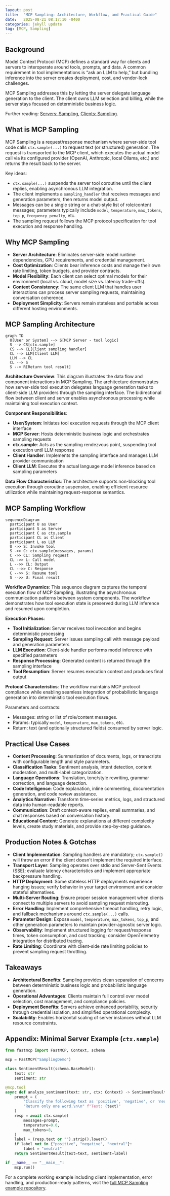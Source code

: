 ```yaml
---
layout: post
title:  "MCP Sampling: Architecture, Workflow, and Practical Guide"
date:   2025-08-21 08:17:10 -0400
categories: jekyll update
tag: [MCP, Sampling]
---
```


## Background

Model Context Protocol (MCP) defines a standard way for clients and servers to interoperate around tools, prompts, and data. A common requirement in tool implementations is “ask an LLM to help,” but bundling inference into the server creates deployment, cost, and vendor-lock challenges.

MCP Sampling addresses this by letting the server delegate language generation to the client. The client owns LLM selection and billing, while the server stays focused on deterministic business logic.

Further reading: [Servers: Sampling](https://gofastmcp.com/servers/sampling), [Clients: Sampling](https://gofastmcp.com/clients/sampling).

## What is MCP Sampling

MCP Sampling is a request/response mechanism where server-side tool code calls `ctx.sample(...)` to request text (or structured) generation. The request is transported to the MCP client, which executes the actual model call via its configured provider (OpenAI, Anthropic, local Ollama, etc.) and returns the result back to the server.

Key ideas:

- `ctx.sample(...)` suspends the server tool coroutine until the client replies, enabling asynchronous LLM integration.
- The client implements a `sampling_handler` that receives messages and generation parameters, then returns model output.
- Messages can be a single string or a chat-style list of role/content messages; parameters typically include `model`, `temperature`, `max_tokens`, `top_p`, `frequency_penalty`, etc.
- The sampling request follows the MCP protocol specification for tool execution and response handling.

## Why MCP Sampling

- **Server Architecture**: Eliminates server-side model runtime dependencies, GPU requirements, and credential management.
- **Cost Optimization**: Clients bear inference costs and manage their own rate limiting, token budgets, and provider contracts.
- **Model Flexibility**: Each client can select optimal models for their environment (local vs. cloud, model size vs. latency trade-offs).
- **Context Consistency**: The same client LLM that handles user interactions can process server sampling requests, maintaining conversation coherence.
- **Deployment Simplicity**: Servers remain stateless and portable across different hosting environments.

## MCP Sampling Architecture

```mermaid
graph TD
  U[User or System] --> S[MCP Server - tool logic]
  S --> CS[ctx.sample]
  CS --> CL[Client sampling handler]
  CL --> LLM[Client LLM]
  LLM --> CL
  CL --> S
  S --> R[Return tool result]
```

**Architecture Overview**: This diagram illustrates the data flow and component interactions in MCP Sampling. The architecture demonstrates how server-side tool execution delegates language generation tasks to client-side LLM providers through the sampling interface. The bidirectional flow between client and server enables asynchronous processing while maintaining tool execution context.

**Component Responsibilities**:
- **User/System**: Initiates tool execution requests through the MCP client interface
- **MCP Server**: Hosts deterministic business logic and orchestrates sampling requests
- **ctx.sample**: Acts as the sampling rendezvous point, suspending tool execution until LLM response
- **Client Handler**: Implements the sampling interface and manages LLM provider communication
- **Client LLM**: Executes the actual language model inference based on sampling parameters

**Data Flow Characteristics**: The architecture supports non-blocking tool execution through coroutine suspension, enabling efficient resource utilization while maintaining request-response semantics.

## MCP Sampling Workflow

```mermaid
sequenceDiagram
  participant U as User
  participant S as Server
  participant C as ctx.sample
  participant CL as Client
  participant L as LLM
  U ->> S: Invoke tool
  S ->> C: ctx.sample(messages, params)
  C ->> CL: Sampling request
  CL ->> L: Call model
  L -->> CL: Output
  CL -->> C: Response
  C -->> S: Resume tool
  S -->> U: Final result
```

**Workflow Dynamics**: This sequence diagram captures the temporal execution flow of MCP Sampling, illustrating the asynchronous communication patterns between system components. The workflow demonstrates how tool execution state is preserved during LLM inference and resumed upon completion.

**Execution Phases**:
- **Tool Initialization**: Server receives tool invocation and begins deterministic processing
- **Sampling Request**: Server issues sampling call with message payload and generation parameters
- **LLM Execution**: Client-side handler performs model inference with specified parameters
- **Response Processing**: Generated content is returned through the sampling interface
- **Tool Resumption**: Server resumes execution context and produces final output

**Protocol Characteristics**: The workflow maintains MCP protocol compliance while enabling seamless integration of probabilistic language generation into deterministic tool execution flows.

Parameters and contracts:

- Messages: string or list of role/content messages.
- Params: typically `model`, `temperature`, `max_tokens`, etc.
- Return: text (and optionally structured fields) consumed by server logic.

## Practical Use Cases

- **Content Processing**: Summarization of documents, logs, or transcripts with configurable length and style parameters.
- **Classification Tasks**: Sentiment analysis, intent detection, content moderation, and multi-label categorization.
- **Language Operations**: Translation, tone/style rewriting, grammar correction, and language detection.
- **Code Intelligence**: Code explanation, inline commenting, documentation generation, and code review assistance.
- **Analytics Narrative**: Transform time-series metrics, logs, and structured data into human-readable reports.
- **Communication**: Draft context-aware replies, email summaries, and chat responses based on conversation history.
- **Educational Content**: Generate explanations at different complexity levels, create study materials, and provide step-by-step guidance.

## Production Notes & Gotchas

- **Client Implementation**: Sampling handlers are mandatory; `ctx.sample()` will throw an error if the client doesn't implement the required interface.
- **Transport Layer**: Sampling operates over stdio and Server-Sent Events (SSE); evaluate latency characteristics and implement appropriate backpressure handling.
- **HTTP Deployment**: Some stateless HTTP deployments experience hanging issues; verify behavior in your target environment and consider stateful alternatives.
- **Multi-Server Routing**: Ensure proper session management when clients connect to multiple servers to avoid sampling request misrouting.
- **Error Handling**: Implement comprehensive timeout handling, retry logic, and fallback mechanisms around `ctx.sample(...)` calls.
- **Parameter Design**: Expose `model`, `temperature`, `max_tokens`, `top_p`, and other generation parameters to maintain provider-agnostic server logic.
- **Observability**: Implement structured logging for request/response times, token consumption, and cost tracking; consider OpenTelemetry integration for distributed tracing.
- **Rate Limiting**: Coordinate with client-side rate limiting policies to prevent sampling request throttling.

## Takeaways

- **Architectural Benefits**: Sampling provides clean separation of concerns between deterministic business logic and probabilistic language generation.
- **Operational Advantages**: Clients maintain full control over model selection, cost management, and compliance policies.
- **Deployment Benefits**: Servers achieve enhanced portability, security through credential isolation, and simplified operational complexity.
- **Scalability**: Enables horizontal scaling of server instances without LLM resource constraints.

## Appendix: Minimal Server Example (`ctx.sample`)

```python
from fastmcp import FastMCP, Context, schema

mcp = FastMCP("SamplingDemo")

class SentimentResult(schema.BaseModel):
    text: str
    sentiment: str

@mcp.tool
async def analyze_sentiment(text: str, ctx: Context) -> SentimentResult:
    prompt = (
        "Classify the following text as 'positive', 'negative', or 'neutral'. "
        "Return only one word.\n\n" f"Text: {text}"
    )
    resp = await ctx.sample(
        messages=prompt,
        temperature=0.0,
        max_tokens=8,
    )
    label = (resp.text or "").strip().lower()
    if label not in {"positive", "negative", "neutral"}:
        label = "neutral"
    return SentimentResult(text=text, sentiment=label)

if __name__ == "__main__":
    mcp.run()
```

For a complete working example including client implementation, error handling, and production-ready patterns, visit the [full MCP Sampling example repository](https://github.com/gyliu513/langX101/tree/main/fastmcp/sampling).